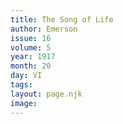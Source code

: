 ```yaml
---
title: The Song of Life
author: Emerson
issue: 16
volume: 5
year: 1917
month: 20
day: VI
tags:
layout: page.njk
image:
---
```


